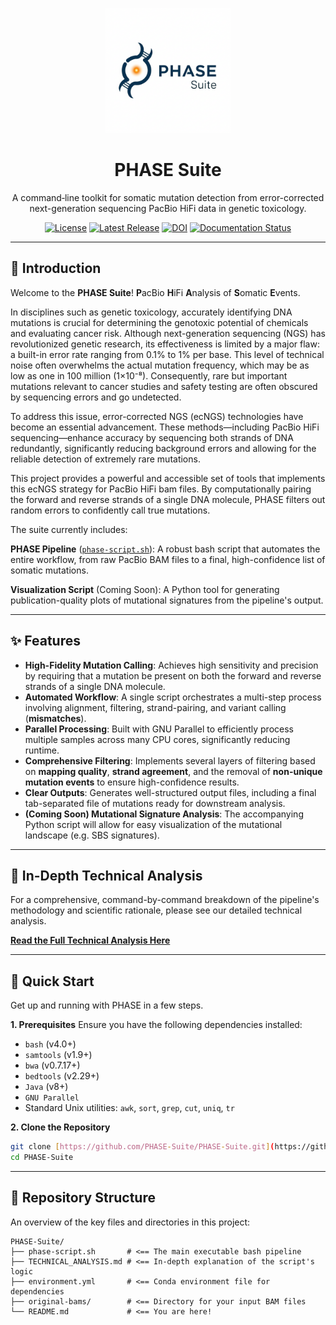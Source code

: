 <p align="center">
  <img src="assets/PHASE_Suite_logo.png" alt="PHASE Suite Logo" width="200"/>
</p>

<h1 align="center">PHASE Suite</h1>

<p align="center">
  A command‑line toolkit for somatic mutation detection from error-corrected next-generation sequencing PacBio HiFi data in genetic toxicology.
</p>

<p align="center">
  <a href="https://github.com/PHASE-Suite/PHASE-Suite/blob/main/LICENSE"><img src="https://img.shields.io/badge/License-MIT-blue.svg" alt="License"></a>
  <a href="https://github.com/PHASE-Suite/PHASE-Suite/releases"><img src="https://img.shields.io/github/v/release/PHASE-Suite/PHASE-Suite?label=Latest%20Release" alt="Latest Release"></a>
  <a href="https://zenodo.org/badge/latestdoi/your-repo-id"><img src="https://zenodo.org/badge/your-repo-id.svg" alt="DOI"></a>
  <a href="https://phase-suite.readthedocs.io/"><img src="https://img.shields.io/readthedocs/phase-suite" alt="Documentation Status"></a>
</p>

---

## 📖 Introduction

Welcome to the **PHASE Suite**! **P**acBio **H**iFi **A**nalysis of **S**omatic **E**vents.

In disciplines such as genetic toxicology, accurately identifying DNA mutations is crucial for determining the genotoxic potential of chemicals and evaluating cancer risk. Although next-generation sequencing (NGS) has revolutionized genetic research, its effectiveness is limited by a major flaw: a built-in error rate ranging from 0.1% to 1% per base. This level of technical noise often overwhelms the actual mutation frequency, which may be as low as one in 100 million (1×10⁻⁸). Consequently, rare but important mutations relevant to cancer studies and safety testing are often obscured by sequencing errors and go undetected.

To address this issue, error-corrected NGS (ecNGS) technologies have become an essential advancement. These methods—including PacBio HiFi sequencing—enhance accuracy by sequencing both strands of DNA redundantly, significantly reducing background errors and allowing for the reliable detection of extremely rare mutations.

This project provides a powerful and accessible set of tools that implements this ecNGS strategy for PacBio HiFi bam files. By computationally pairing the forward and reverse strands of a single DNA molecule, PHASE filters out random errors to confidently call true mutations.

The suite currently includes:

**PHASE Pipeline** ([`phase-script.sh`](phase-script.sh)): A robust bash script that automates the entire workflow, from raw PacBio BAM files to a final, high-confidence list of somatic mutations.

**Visualization Script** (Coming Soon): A Python tool for generating publication-quality plots of mutational signatures from the pipeline's output.

---

## ✨ Features

* **High-Fidelity Mutation Calling**: Achieves high sensitivity and precision by requiring that a mutation be present on both the forward and reverse strands of a single DNA molecule.
* **Automated Workflow**: A single script orchestrates a multi-step process involving alignment, filtering, strand-pairing, and variant calling (**mismatches**).
* **Parallel Processing**: Built with GNU Parallel to efficiently process multiple samples across many CPU cores, significantly reducing runtime.
* **Comprehensive Filtering**: Implements several layers of filtering based on **mapping quality**, **strand agreement**, and the removal of **non-unique mutation events** to ensure high-confidence results.
* **Clear Outputs**: Generates well-structured output files, including a final tab-separated file of mutations ready for downstream analysis.
* **(Coming Soon) Mutational Signature Analysis**: The accompanying Python script will allow for easy visualization of the mutational landscape (e.g. SBS signatures).

---

## 🔬 In-Depth Technical Analysis

For a comprehensive, command-by-command breakdown of the pipeline's methodology and scientific rationale, please see our detailed technical analysis.

[**Read the Full Technical Analysis Here**](TECHNICAL_ANALYSIS.md)

---

## 🚀 Quick Start

Get up and running with PHASE in a few steps.

**1. Prerequisites**
Ensure you have the following dependencies installed:
* `bash` (v4.0+)
* `samtools` (v1.9+)
* `bwa` (v0.7.17+)
* `bedtools` (v2.29+)
* `Java` (v8+)
* `GNU Parallel`
* Standard Unix utilities: `awk`, `sort`, `grep`, `cut`, `uniq`, `tr`

**2. Clone the Repository**
```bash
git clone [https://github.com/PHASE-Suite/PHASE-Suite.git](https://github.com/PHASE-Suite/PHASE-Suite.git)
cd PHASE-Suite
```
---

## 📂 Repository Structure

An overview of the key files and directories in this project:

```
PHASE-Suite/
├── phase-script.sh       # <== The main executable bash pipeline
├── TECHNICAL_ANALYSIS.md # <== In-depth explanation of the script's logic
├── environment.yml       # <== Conda environment file for dependencies
├── original-bams/        # <== Directory for your input BAM files
└── README.md             # <== You are here!
```
